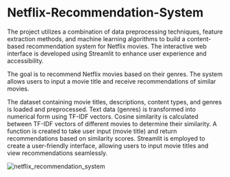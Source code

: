 # Netflix-Recommendation-System
The project utilizes a combination of data preprocessing techniques, feature extraction methods, and machine learning algorithms to build a content-based recommendation system for Netflix movies. The interactive web interface is developed using Streamlit to enhance user experience and accessibility.

The goal is to recommend Netflix movies based on their genres.
The system allows users to input a movie title and receive recommendations of similar movies.

The dataset containing movie titles, descriptions, content types, and genres is loaded and preprocessed.
Text data (genres) is transformed into numerical form using TF-IDF vectors.
Cosine similarity is calculated between TF-IDF vectors of different movies to determine their similarity.
A function is created to take user input (movie title) and return recommendations based on similarity scores.
Streamlit is employed to create a user-friendly interface, allowing users to input movie titles and view recommendations seamlessly.

![netflix_recommendation_system](https://github.com/manikdamle/Netflix-Recommendation-System/assets/115721290/8002c92f-ceea-4828-90c1-a66390e42403)
